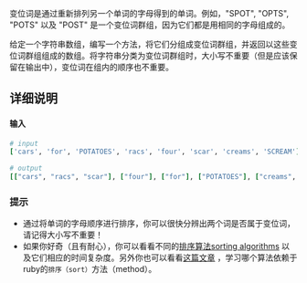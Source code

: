 <!-- Please put your translation here and with the same style in README.md -->
变位词是通过重新排列另一个单词的字母得到的单词。例如，"SPOT", "OPTS", "POTS" 以及 "POST" 是一个变位词群组，因为它们都是用相同的字母组成的。

给定一个字符串数组，编写一个方法，将它们分组成变位词群组，并返回以这些变位词群组组成的数组。将字符串分类为变位词群组时，大小写不重要（但是应该保留在输出中），变位词在组内的顺序也不重要。

## 详细说明

#### 输入

```ruby
# input
['cars', 'for', 'POTATOES', 'racs', 'four', 'scar', 'creams', 'SCREAM']

# output
[["cars", "racs", "scar"], ["four"], ["for"], ["POTATOES"], ["creams", "SCREAM"]]
```

### 提示

* 通过将单词的字母顺序进行排序，你可以很快分辨出两个词是否属于变位词，请记得大小写不重要！
* 如果你好奇（且有耐心），你可以看看不同的[排序算法sorting algorithms](http://en.wikipedia.org/wiki/Sorting_algorithm) 以及它们相应的时间复杂度。另外你也可以看看[这篇文章](http://www.igvita.com/2009/03/26/ruby-algorithms-sorting-trie-heaps/) ，学习哪个算法依赖于ruby的`排序（sort）`方法（method）。
